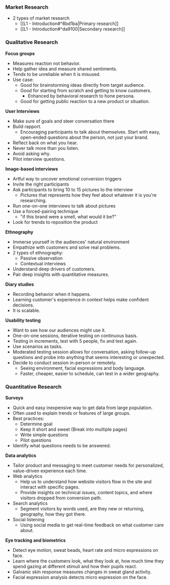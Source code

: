 ### Market Research
- 2 types of market research
	- [[L1 - Introduction#^8bd1ba|Primary research]]
	- [[L1 - Introduction#^da9100|Secondary research]]

### Qualitative Research
**Focus groups**
- Measures reaction not behavior.
- Help gather idea and measure shared sentiments.
- Tends to be unreliable when it is misused.
- Use case:
	- Good for brainstorming ideas directly from target audience.
	- Good for starting from scratch and getting to know customers.
		- Enhanced by behavioral research to hone persona.
	- Good for getting public reaction to a new product or situation.

**User Interviews**
- Make sure of goals and steer conversation there
- Build rapport. 
	- Encouraging participants to talk about themselves. Start with easy, open-ended questions about the person, not just your brand.
- Reflect back on what you hear.
- Never talk more than you listen.
- Avoid asking why.
- Pilot interview questions.

**Image-based interviews**
- Artful way to uncover emotional conversion triggers 
- Invite the right participants
- Ask participants to bring 10 to 15 pictures to the interview
	- Pictures that represents how they feel about whatever it is you're researching.
- Run one-on-one interviews to talk about pictures
- Use a forced-pairing technique
	- "if this brand were a smell, what would it be?"
- Look for trends to reposition the product

**Ethnography**
- Immerse yourself in the audiences' natural environment
- Empathize with customers and solve real problems.
- 2 types of ethnography:
	- Passive observation
	- Contextual interviews
- Understand deep drivers of customers.
- Pair deep insights with quantitative measures.

**Diary studies**
- Recording behavior when it happens.
- Learning customer's experience in context helps make confident decisions.
- It is scalable.

**Usability testing**
- Want to see how our audiences might use it.
- One-on-one sessions, iterative testing on continuous basis.
- Testing in increments, test with 5 people, fix and test again.
- Use scenarios as tasks.
- Moderated testing session allows for conversation, asking follow-up questions and probe into anything that seems interesting or unexpected.
- Decide to conduct session in-person or remotely.
	- Seeing environment, facial expressions and body language.
	- Faster, cheaper, easier to schedule, can test in a wider geography.

### Quantitative Research
**Surveys**
- Quick and easy inexpensive way to get data from large population.
- Often used to explain trends or features of large groups.
- Best practices:
	- Determine goal
	- Keep it short and sweet (Break into multiple pages)
	- Write simple questions
	- Pilot questions
- Identify what questions needs to be answered.

**Data analytics**
- Tailor product and messaging to meet customer needs for personalized, value-driven experience each time.
- Web analytics 
	- Help us to understand how website visitors flow in the site and interact with specific pages.
	- Provide insights on technical issues, content topics, and where visitors dropped from conversion path.
- Search analytics
	- Segment visitors by words used, are they new or returning, geography, how they got there.
- Social listening
	- Using social media to get real-time feedback on what customer care about.

**Eye tracking and biometrics**
- Detect eye motion, sweat beads, heart rate and micro expressions on face.
- Learn where the customers look, what they look at, how much time they spend gazing at different stimuli and how their pupils react.
- Galvanic skin response measures changes in sweat gland activity.
- Facial expression analysis detects micro expression on the face.
